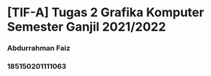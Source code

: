# [TIF-A] Tugas 2 Grafika Komputer Semester Ganjil 2021/2022
### Abdurrahman Faiz
### 185150201111063
